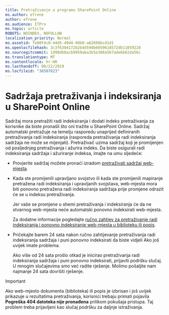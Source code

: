 ```yaml
---
title: Pretraživanje u programu SharePoint Online
ms.author: efrene
author: efrene
ms.audience: ITPro
ms.topic: article
ROBOTS: NOINDEX, NOFOLLOW
localization_priority: Normal
ms.assetid: fe00f4c0-44d5-49d4-9db0-a62698bcd1d1
ms.openlocfilehash: 3c3f6384172b2b4d59db6059618572db11059228
ms.sourcegitcommit: 1d98db8acb9959aba3b5e308a567ade6b62da56c
ms.translationtype: MT
ms.contentlocale: hr-HR
ms.lasthandoff: 08/22/2019
ms.locfileid: "36507623"
---
```

# <a name="content-crawling-and-indexing-in-sharepoint-online"></a>Sadržaja pretraživanja i indeksiranja u SharePoint Online

Sadržaj mora pretražiti radi indeksiranja i dodati indeks pretraživanja za korisnike da biste pronašli što oni tražite u SharePoint Online. Sadržaj automatski pretražuje na temelju rasporedu unaprijed definiranih pretraživanja radi indeksiranja (rasporeda pretraživanja radi indeksiranja sadržaja ne može se mijenjati). Pretraživač uzima sadržaj koji je promijenjen od posljednjeg pretraživanja i ažurira indeks. Da biste osigurali radi indeksiranja sadržaja i ažuriranje indeksa, imajte na umu sljedeće:

- Provjerite sadržaj možete pronaći izradom [pretraživati sadržaj web-mjesta](https://docs.microsoft.com/sharepoint/make-site-content-searchable).

- Kada ste promijenili upravljano svojstvo ili kada ste promijenili mapiranje pretražena radi indeksiranja i upravljanih svojstava, web-mjesta mora biti ponovno pretražena radi indeksiranja sadržaja prije promjene odrazit će se u indeksu pretraživanja. 

    Jer vaše se promjene u shemi pretraživanja i indeksiranja će da ne stvarnog web-mjesta neće automatski ponovno indeksirati web-mjesta. 

    Za dodatne informacije pogledajte [ručno zahtjev za pretraživanje radi indeksiranja i ponovno indeksiranje web-mjesta u biblioteku ili popis](https://docs.microsoft.com/sharepoint/crawl-site-conten).

- Pričekajte barem 24 sata nakon ručno zahtijevanje pretraživanja radi indeksiranja sadržaja i puni ponovno indeksirati da biste vidjeli Ako još uvijek imate problema. 

    Ako više od 24 sata prošlo otkad je inicirao pretraživanja radi indeksiranja sadržaja i puni ponovno indeksirati, prijaviti podršku slučaj. U mnogim slučajevima smo već radite rješenje. Molimo pošaljite nam najmanje 24 sata dovršiti rješenje.

> [!IMPORTANT]
> Ako web-mjesto dokumenta (biblioteka) ili popis je izbrisan i još uvijek prikazuje u rezultatima pretraživanja, korisnici trebaju primati pojavila **Pogreška 404 datoteka nije pronađena** prilikom pokušaja pristupa. Taj problem treba prijavljeni kao slučaj podršku za daljnje istraživanja. 



